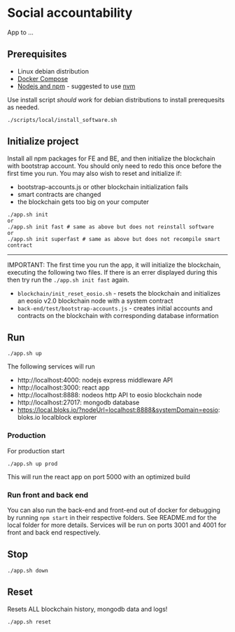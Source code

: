 # Social accountability

App to ...

## Prerequisites

- Linux debian distribution
- [Docker Compose](http://docs.docker.com/compose/)
- [Nodejs and npm](https://nodejs.org) - suggested to use [nvm](https://github.com/nvm-sh/nvm)

Use install script _should work_ for debian distributions to install prerequesits as needed.

`./scripts/local/install_software.sh`

## Initialize project

Install all npm packages for FE and BE, and then initialize the blockchain with bootstrap account. You should only need to redo this once before the first time you run. You may also wish to reset and initialize if:

- bootstrap-accounts.js or other blockchain initialization fails
- smart contracts are changed
- the blockchain gets too big on your computer

```
./app.sh init
or
./app.sh init fast # same as above but does not reinstall software
or
./app.sh init superfast # same as above but does not recompile smart contract
```

---------

IMPORTANT: The first time you run the app, it will initialize the blockchain, executing the following two files. If there is an errer displayed during this then try run the `./app.sh init fast` again.

- `blockchain/init_reset_eosio.sh` - resets the blockchain and initializes an eosio v2.0 blockchain node with a system contract
- `back-end/test/bootstrap-accounts.js` - creates initial accounts and contracts on the blockchain with corresponding database information


## Run

`./app.sh up`

The following services will run

- http://localhost:4000:   nodejs express middleware API
- http://localhost:3000:   react app
- http://localhost:8888:   nodeos http API to eosio blockchain node
- http://localhost:27017:  mongodb database
- https://local.bloks.io/?nodeUrl=localhost:8888&systemDomain=eosio: bloks.io localblock explorer

### Production 

For production start

`./app.sh up prod`

This will run the react app on port 5000 with an optimized build

### Run front and back end

You can also run the back-end and front-end out of docker for debugging by running `npm start` in their respective folders. See README.md for the local folder for more details. Services will be run on ports 3001 and 4001 for front and back end respectively.

## Stop

`./app.sh down`

## Reset

Resets ALL blockchain history, mongodb data and logs!

`./app.sh reset`